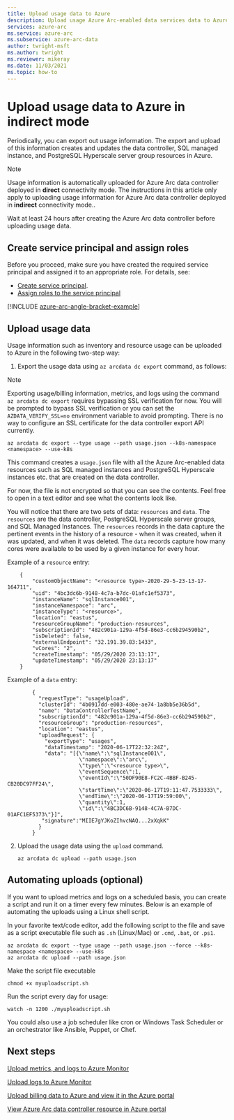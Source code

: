 ```yaml
---
title: Upload usage data to Azure
description: Upload usage Azure Arc-enabled data services data to Azure
services: azure-arc
ms.service: azure-arc
ms.subservice: azure-arc-data
author: twright-msft
ms.author: twright
ms.reviewer: mikeray
ms.date: 11/03/2021
ms.topic: how-to
---
```


# Upload usage data to Azure in **indirect** mode

Periodically, you can export out usage information. The export and upload of this information creates and updates the data controller, SQL managed instance, and PostgreSQL Hyperscale server group resources in Azure.

> [!NOTE] 
> Usage information is automatically uploaded for Azure Arc data controller deployed in **direct** connectivity mode. The instructions in this article only apply to uploading usage information for Azure Arc data controller deployed in **indirect** connectivity mode..


Wait at least 24 hours after creating the Azure Arc data controller before uploading usage data.

## Create service principal and assign roles

Before you proceed, make sure you have created the required service principal and assigned it to an appropriate role. For details, see:
* [Create service principal](upload-metrics-and-logs-to-azure-monitor.md#create-service-principal).
* [Assign roles to the service principal](upload-metrics-and-logs-to-azure-monitor.md#assign-roles-to-the-service-principal)

[!INCLUDE [azure-arc-angle-bracket-example](../../../includes/azure-arc-angle-bracket-example.md)]

## Upload usage data

Usage information such as inventory and resource usage can be uploaded to Azure in the following two-step way:

1. Export the usage data using `az arcdata dc export` command, as follows:

> [!NOTE]
> Exporting usage/billing information, metrics, and logs using the command `az arcdata dc export` requires bypassing SSL verification for now.  You will be prompted to bypass SSL verification or you can set the `AZDATA_VERIFY_SSL=no` environment variable to avoid prompting.  There is no way to configure an SSL certificate for the data controller export API currently.

   ```azurecli
   az arcdata dc export --type usage --path usage.json --k8s-namespace <namespace> --use-k8s
   ```
 
   This command creates a `usage.json` file with all the Azure Arc-enabled data resources such as SQL managed instances and PostgreSQL Hyperscale instances etc. that are created on the data controller.


For now, the file is not encrypted so that you can see the contents. Feel free to open in a text editor and see what the contents look like.

You will notice that there are two sets of data: `resources` and `data`. The `resources` are the data controller, PostgreSQL Hyperscale server groups, and SQL Managed Instances. The `resources` records in the data capture the pertinent events in the history of a resource - when it was created, when it was updated, and when it was deleted. The `data` records capture how many cores were available to be used by a given instance for every hour.

Example of a `resource` entry:

```console
    {
        "customObjectName": "<resource type>-2020-29-5-23-13-17-164711",
        "uid": "4bc3dc6b-9148-4c7a-b7dc-01afc1ef5373",
        "instanceName": "sqlInstance001",
        "instanceNamespace": "arc",
        "instanceType": "<resource>",
        "location": "eastus",
        "resourceGroupName": "production-resources",
        "subscriptionId": "482c901a-129a-4f5d-86e3-cc6b294590b2",
        "isDeleted": false,
        "externalEndpoint": "32.191.39.83:1433",
        "vCores": "2",
        "createTimestamp": "05/29/2020 23:13:17",
        "updateTimestamp": "05/29/2020 23:13:17"
    }
```

Example of a `data` entry:

```console
        {
          "requestType": "usageUpload",
          "clusterId": "4b0917dd-e003-480e-ae74-1a8bb5e36b5d",
          "name": "DataControllerTestName",
          "subscriptionId": "482c901a-129a-4f5d-86e3-cc6b294590b2",
          "resourceGroup": "production-resources",
          "location": "eastus",
          "uploadRequest": {
            "exportType": "usages",
            "dataTimestamp": "2020-06-17T22:32:24Z",
            "data": "[{\"name\":\"sqlInstance001\",
                       \"namespace\":\"arc\",
                       \"type\":\"<resource type>\",
                       \"eventSequence\":1, 
                       \"eventId\":\"50DF90E8-FC2C-4BBF-B245-CB20DC97FF24\",
                       \"startTime\":\"2020-06-17T19:11:47.7533333\",
                       \"endTime\":\"2020-06-17T19:59:00\",
                       \"quantity\":1,
                       \"id\":\"4BC3DC6B-9148-4C7A-B7DC-01AFC1EF5373\"}]",
           "signature":"MIIE7gYJKoZIhvcNAQ...2xXqkK"
          }
        }
```



2. Upload the usage data using the `upload` command.

   ```azurecli
   az arcdata dc upload --path usage.json
   ```

## Automating uploads (optional)

If you want to upload metrics and logs on a scheduled basis, you can create a script and run it on a timer every few minutes. Below is an example of automating the uploads using a Linux shell script.

In your favorite text/code editor, add the following script to the file and save as a script executable file such as `.sh` (Linux/Mac) or `.cmd`, `.bat`, or `.ps1`.

```azurecli
az arcdata dc export --type usage --path usage.json --force --k8s-namespace <namespace> --use-k8s
az arcdata dc upload --path usage.json
```

Make the script file executable

```console
chmod +x myuploadscript.sh
```

Run the script every day for usage:

```console
watch -n 1200 ./myuploadscript.sh
```

You could also use a job scheduler like cron or Windows Task Scheduler or an orchestrator like Ansible, Puppet, or Chef.

## Next steps

[Upload metrics, and logs to Azure Monitor](upload-metrics.md)

[Upload logs to Azure Monitor](upload-logs.md)

[Upload billing data to Azure and view it in the Azure portal](view-billing-data-in-azure.md)

[View Azure Arc data controller resource in Azure portal](view-data-controller-in-azure-portal.md)
